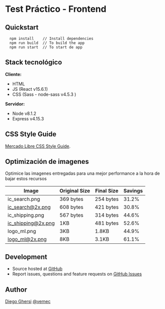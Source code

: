 # Test Práctico - Frontend

## Quickstart

```
  npm install    // Install dependencies
  npm run build  // To build the app
  npm run start  // To start de app
```

## Stack tecnológico

**Cliente:**

- HTML
- JS (React v15.6.1)
- CSS (Sass - node-sass v4.5.3 )

**Servidor:**

- Node v8.1.2
- Express v4.15.3

## CSS Style Guide

[Mercado Libre CSS Style Guide](https://github.com/mercadolibre/css-style-guide).

## Optimización de imagenes

Optimice las imagenes entregadas para una mejor performance a la hora de bajar estos recursos

| Image              | Original Size | Final Size | Savings |
| ------------------ | ------------- | ---------- | ------- |
| ic_search.png      | 369 bytes     | 254 bytes  | 31.2%   |
| ic_search@2x.png   | 608 bytes     | 421 bytes  | 30.8%   |
| ic_shipping.png    | 567 bytes     | 314 bytes  | 44.6%   |
| ic_shipping@2x.png | 1KB           | 481 bytes  | 52.6%   |
| logo_ml.png        | 3KB           | 1.8KB      | 44.9%   |
| logo_ml@2x.png     | 8KB           | 3.1KB      | 61.1%   |


## Development

- Source hosted at [GitHub](https://github.com/vemec/meli-test)
- Report issues, questions and feature requests on [GitHub Issues](https://github.com/vemec/meli-test/issues)

## Author

[Diego Ghersi](https://github.com/vemec) [@vemec](https://twitter.com/vemec)
